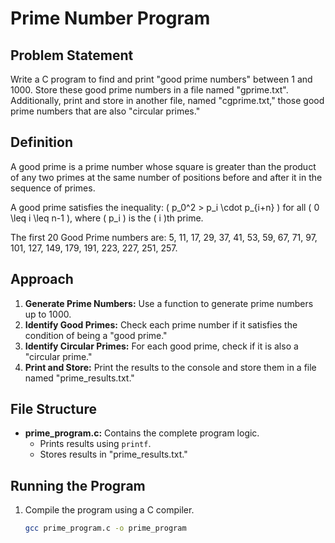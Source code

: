 # Prime Number Program

## Problem Statement

Write a C program to find and print "good prime numbers" between 1 and 1000. Store these good prime numbers in a file named "gprime.txt". Additionally, print and store in another file, named "cgprime.txt," those good prime numbers that are also "circular primes."

## Definition

A good prime is a prime number whose square is greater than the product of any two primes at the same number of positions before and after it in the sequence of primes.

A good prime satisfies the inequality: \( p_0^2 > p_i \cdot p_{i+n} \) for all \( 0 \leq i \leq n-1 \), where \( p_i \) is the \( i \)th prime.

The first 20 Good Prime numbers are: 5, 11, 17, 29, 37, 41, 53, 59, 67, 71, 97, 101, 127, 149, 179, 191, 223, 227, 251, 257.

## Approach

1. **Generate Prime Numbers:** Use a function to generate prime numbers up to 1000.
2. **Identify Good Primes:** Check each prime number if it satisfies the condition of being a "good prime."
3. **Identify Circular Primes:** For each good prime, check if it is also a "circular prime."
4. **Print and Store:** Print the results to the console and store them in a file named "prime_results.txt."

## File Structure

- **prime_program.c:** Contains the complete program logic.
  - Prints results using `printf`.
  - Stores results in "prime_results.txt."

## Running the Program

1. Compile the program using a C compiler.
   ```bash
   gcc prime_program.c -o prime_program
